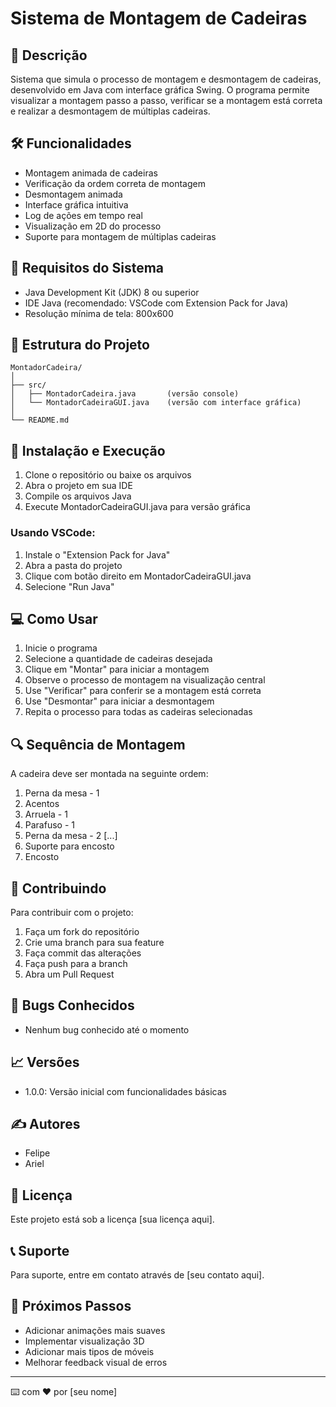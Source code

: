 # Sistema de Montagem de Cadeiras

## 📝 Descrição
Sistema que simula o processo de montagem e desmontagem de cadeiras, desenvolvido em Java com interface gráfica Swing. O programa permite visualizar a montagem passo a passo, verificar se a montagem está correta e realizar a desmontagem de múltiplas cadeiras.

## 🛠️ Funcionalidades
- Montagem animada de cadeiras
- Verificação da ordem correta de montagem
- Desmontagem animada
- Interface gráfica intuitiva
- Log de ações em tempo real
- Visualização em 2D do processo
- Suporte para montagem de múltiplas cadeiras

## 🔧 Requisitos do Sistema
- Java Development Kit (JDK) 8 ou superior
- IDE Java (recomendado: VSCode com Extension Pack for Java)
- Resolução mínima de tela: 800x600

## 📁 Estrutura do Projeto
```
MontadorCadeira/
│
├── src/
│   ├── MontadorCadeira.java       (versão console)
│   └── MontadorCadeiraGUI.java    (versão com interface gráfica)
│
└── README.md
```

## 🚀 Instalação e Execução
1. Clone o repositório ou baixe os arquivos
2. Abra o projeto em sua IDE
3. Compile os arquivos Java
4. Execute MontadorCadeiraGUI.java para versão gráfica

### Usando VSCode:
1. Instale o "Extension Pack for Java"
2. Abra a pasta do projeto
3. Clique com botão direito em MontadorCadeiraGUI.java
4. Selecione "Run Java"

## 💻 Como Usar
1. Inicie o programa
2. Selecione a quantidade de cadeiras desejada
3. Clique em "Montar" para iniciar a montagem
4. Observe o processo de montagem na visualização central
5. Use "Verificar" para conferir se a montagem está correta
6. Use "Desmontar" para iniciar a desmontagem
7. Repita o processo para todas as cadeiras selecionadas

## 🔍 Sequência de Montagem
A cadeira deve ser montada na seguinte ordem:
1. Perna da mesa - 1
2. Acentos
3. Arruela - 1
4. Parafuso - 1
5. Perna da mesa - 2
[...]
17. Suporte para encosto
18. Encosto

## 🤝 Contribuindo
Para contribuir com o projeto:
1. Faça um fork do repositório
2. Crie uma branch para sua feature
3. Faça commit das alterações
4. Faça push para a branch
5. Abra um Pull Request

## 🐛 Bugs Conhecidos
- Nenhum bug conhecido até o momento

## 📈 Versões
- 1.0.0: Versão inicial com funcionalidades básicas

## ✍️ Autores
- Felipe
- Ariel

## 📄 Licença
Este projeto está sob a licença [sua licença aqui].

## 📞 Suporte
Para suporte, entre em contato através de [seu contato aqui].

## 🔮 Próximos Passos
- Adicionar animações mais suaves
- Implementar visualização 3D
- Adicionar mais tipos de móveis
- Melhorar feedback visual de erros

---
⌨️ com ❤️ por [seu nome]
